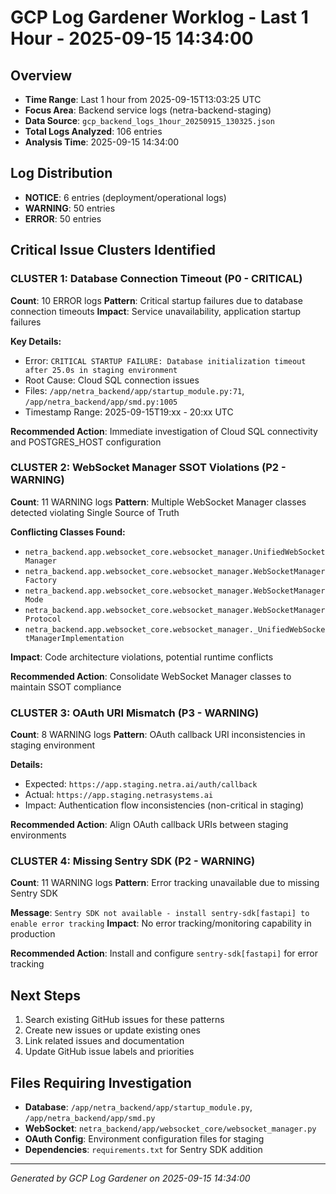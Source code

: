 # GCP Log Gardener Worklog - Last 1 Hour - 2025-09-15 14:34:00

## Overview
- **Time Range**: Last 1 hour from 2025-09-15T13:03:25 UTC
- **Focus Area**: Backend service logs (netra-backend-staging)
- **Data Source**: `gcp_backend_logs_1hour_20250915_130325.json`
- **Total Logs Analyzed**: 106 entries
- **Analysis Time**: 2025-09-15 14:34:00

## Log Distribution
- **NOTICE**: 6 entries (deployment/operational logs)
- **WARNING**: 50 entries
- **ERROR**: 50 entries

## Critical Issue Clusters Identified

### CLUSTER 1: Database Connection Timeout (P0 - CRITICAL)
**Count**: 10 ERROR logs
**Pattern**: Critical startup failures due to database connection timeouts
**Impact**: Service unavailability, application startup failures

**Key Details:**
- Error: `CRITICAL STARTUP FAILURE: Database initialization timeout after 25.0s in staging environment`
- Root Cause: Cloud SQL connection issues
- Files: `/app/netra_backend/app/startup_module.py:71`, `/app/netra_backend/app/smd.py:1005`
- Timestamp Range: 2025-09-15T19:xx - 20:xx UTC

**Recommended Action**: Immediate investigation of Cloud SQL connectivity and POSTGRES_HOST configuration

### CLUSTER 2: WebSocket Manager SSOT Violations (P2 - WARNING)
**Count**: 11 WARNING logs
**Pattern**: Multiple WebSocket Manager classes detected violating Single Source of Truth

**Conflicting Classes Found:**
- `netra_backend.app.websocket_core.websocket_manager.UnifiedWebSocketManager`
- `netra_backend.app.websocket_core.websocket_manager.WebSocketManagerFactory`
- `netra_backend.app.websocket_core.websocket_manager.WebSocketManagerMode`
- `netra_backend.app.websocket_core.websocket_manager.WebSocketManagerProtocol`
- `netra_backend.app.websocket_core.websocket_manager._UnifiedWebSocketManagerImplementation`

**Impact**: Code architecture violations, potential runtime conflicts

**Recommended Action**: Consolidate WebSocket Manager classes to maintain SSOT compliance

### CLUSTER 3: OAuth URI Mismatch (P3 - WARNING)
**Count**: 8 WARNING logs
**Pattern**: OAuth callback URI inconsistencies in staging environment

**Details:**
- Expected: `https://app.staging.netra.ai/auth/callback`
- Actual: `https://app.staging.netrasystems.ai`
- Impact: Authentication flow inconsistencies (non-critical in staging)

**Recommended Action**: Align OAuth callback URIs between staging environments

### CLUSTER 4: Missing Sentry SDK (P2 - WARNING)
**Count**: 11 WARNING logs
**Pattern**: Error tracking unavailable due to missing Sentry SDK

**Message**: `Sentry SDK not available - install sentry-sdk[fastapi] to enable error tracking`
**Impact**: No error tracking/monitoring capability in production

**Recommended Action**: Install and configure `sentry-sdk[fastapi]` for error tracking

## Next Steps
1. Search existing GitHub issues for these patterns
2. Create new issues or update existing ones
3. Link related issues and documentation
4. Update GitHub issue labels and priorities

## Files Requiring Investigation
- **Database**: `/app/netra_backend/app/startup_module.py`, `/app/netra_backend/app/smd.py`
- **WebSocket**: `netra_backend/app/websocket_core/websocket_manager.py`
- **OAuth Config**: Environment configuration files for staging
- **Dependencies**: `requirements.txt` for Sentry SDK addition

---
*Generated by GCP Log Gardener on 2025-09-15 14:34:00*
